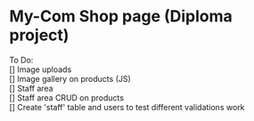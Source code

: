 # My-Com Shop page (Diploma project)

To Do:  
[] Image uploads  
[] Image gallery on products (JS)    
[] Staff area  
    [] Staff area CRUD on products    
    [] Create 'staff' table and users to test different validations work  